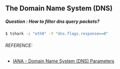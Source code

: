## The Domain Name System (DNS)
##### Question : How to filter dns query packets?
```bash
$ tshark -i "eth0" -Y "dns.flags.response==0"
```

###### REFERENCE:

* [IANA - Domain Name System (DNS) Parameters](https://www.iana.org/assignments/dns-parameters/dns-parameters.xhtml)
